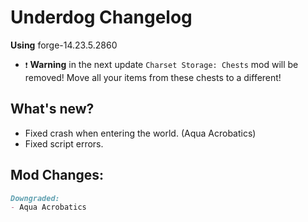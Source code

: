 # Underdog Changelog
**Using** forge-14.23.5.2860

- `❗` **Warning** in the next update `Charset Storage: Chests` mod will be removed! Move all your items from these chests to a different!

## What's new?
- Fixed crash when entering the world. (Aqua Acrobatics)
- Fixed script errors.

## Mod Changes:
```markdown
Downgraded:
- Aqua Acrobatics
```
